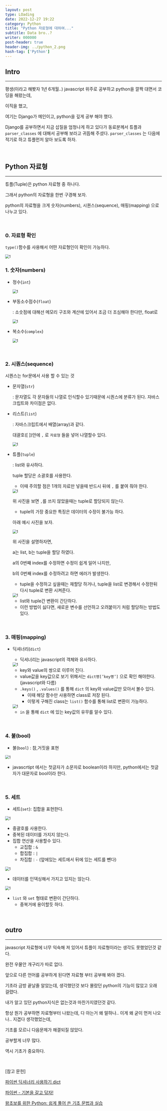 ```yaml
---
layout: post
type: LOading
date: 2022-12-27 19:22
category: Python
title: "Python 자료형에 대하여..."
subtitle: Data bro..?
writer: 000000
post-header: true
header-img: ../python_2.png
hash-tag: ['Python']
---
```


## Intro

---

평생(이라고 해봣자 1년 6개월..) javascript 위주로 공부하고 python을 깔짝 대면서 코딩을 해왔는데,

이직을 했고,

여기는 Django가 메인이고, python을 깊게 공부 해야 했다.

Django를 공부하면서 지금 삽질을 엄청나게 하고 있다가 동료분께서 튜플과 `parser_classes` 에 대해서 공부해 보라고 귀뜸해 주셨다. `parser_classes` 는 다음에 적기로 하고 튜플먼저 알아 보도록 하자.

<br>

## Python 자료형

---

튜플(Tuple)은 python 자료형 중 하나다.

그래서 python의 자료형을 한번 구경해 보자.

python의 자료형을 크게 숫자(numbers), 시퀀스(sequence), 매핑(mapping) 으로 나누고 있다.

<br>

### 0. 자료형 확인

`type()`함수를 사용해서 어떤 자료형인이 확인이 가능하다.

<img src="img/1.png" alt="1" style="zoom:80%;" />

<br>

### 1. 숫자(numbers)

- 정수(`int`)
    
    <img src="img/2.png" alt="1" style="zoom:80%;" />
    
- 부동소수점수(`float`)
    
    : 소숫점에 대해선 메모리 구조와 계산에 있어서 조금 더 조심해야 한다만, float로 
    
    <img src="img/3.png" alt="1" style="zoom:80%;" />
    
- 복소수(`complex`)
    
    <img src="img/4.png" alt="1" style="zoom:80%;" />

<br>

### 2. 시퀀스(sequence)

시퀀스는 for문에서 사용 할 수 있는 것

- 문자열(`str`)
    
    : 문자열도 각 문자들의 나열로 인식할수 있기때문에 시퀀스에 분류가 된다. 자바스크립트와 차이점은 없다.
    
- 리스트(`list`)
    
    : 자바스크립트에서 배열(array)과 같다.
    
    대괄호([ ])안에 `,` 로 `자료형` 들을 넣어 나열할수 있다.
    
    <img src="img/5.png" alt="1" style="zoom:80%;" />
    
- 튜플(`tuple`)
    
    : list와 유사하다. 
    
    tuple 할당은 소괄호를 사용한다.
    
    - 이때 주의할 점은 1개의 자료만 넣을때 반드시 뒤에 `,` 를 붙여 줘야 한다.
    
    <img src="img/6.png" alt="1" style="zoom:80%;" />
    
    위 사진을 보면 `,`를 쓰지 않았을때는 tuple로 할당되지 않는다.
    
    - tuple의 가장 중요한 특징은 데이터의 수정이 불가능 하다.
    
    아래 예시 사진을 보자.
    
    <img src="img/7.png" alt="1" style="zoom:80%;" />
    
    위 사진을 설명하자면,
    
    a는 list, b는 tuple을 할당 하였다.
    
    a의 0번째 index를 수정하면 수정이 쉽게 일어 나지만,
    
    b의 0번째 index를 수정하려고 하면 에러가 발생한다.
    
    - tuple을 수정하고 싶을때는 재할당 하거나, tuple을 list로 변경해서 수정한뒤 다시 tuple로 변환 시켜준다.
    
    <img src="img/8.png" alt="1" style="zoom:80%;" />
    
    - list와 tuple간 변환이 간단하다.
    - 이런 방법이 싫다면, 새로운 변수를 선언하고 오려붙이기 처럼 할당하는 방법도 있다.

<br>

### 3. 매핑(mapping)

- 딕셔너리(`dict`)
    - 딕셔너리는 javascript의 객체와 유사하다.
    
    <img src="img/9.png" alt="1" style="zoom:80%;" />
    
    - key와 value의 쌍으로 이루어 진다.
    - value값을 key값으로 보기 위해서는 `dict명[’key명’]` 으로 확인 해야한다.(javascript와 다름)
    - `.keys()` , `.values()` 를 통해 `dict` 의 key와 value값만 모아서 볼수  있다.
        - 이때 해당 함수만 사용하면 class로 저장 된다.
        - 이렇게 구해진 class는 `list()` 함수를 통해 list로 변환이 가능하다.
    
    <img src="img/10.png" alt="1" style="zoom:80%;" />
    
    - `in` 을 통해 `dict` 에 있는 key값의 유무를 알수 있다.

<br>

### 4. 불(bool)

- 불(`bool`) : 참,거짓을 표현

<img src="img/11.png" alt="1" style="zoom:80%;" />

- javascrtipt 에서는 첫글자가 소문자로 boolean이라 하지만, python에서는 첫글자가 대문자로 bool이라 한다.

<br>

### 5. 세트

- 세트(`set`): 집합을 표현한다.

<img src="img/12.png" alt="1" style="zoom:80%;" />

- 중괄호를 사용한다.
- 중복된 데이터를 가지지 않는다.
- 집합 연산을 사용할수 있다.
    - 교집합 : `&`
    - 합집합 : `|`
    - 차집합 :  `-` (앞에있는 세트에서 뒤에 있는 세트를 뺀다)

<img src="img/13.png" alt="1" style="zoom:80%;" />

- 데이터를 인덱싱해서 가지고 있지는 않는다.

<img src="img/14.png" alt="1" style="zoom:80%;" />

- `list` 와 `set` 형태로 변환이 간단하다.
    - 중복거에 용이할듯 하다.

<br>

## outro

---

javascript 자료형에 너무 익숙해 져 있어서 튜플이 자료형이라는 생각도 못했었던것 같다.

완전 우물안 개구리가 따로 없다.

앞으로 다른 언어를 공부하게 된다면 자료형 부터 공부해 봐야 겠다.

기초라 금방 끝날줄 알았는데, 생각했던것 보다 몰랐던 python의 기능이 많았고 오래 걸렸다.

내가 알고 있던 python지식은 없는것과 마찬가지였던것 같다.

항상 뭔가 공부하면 자료형부터 나왔는데, 다 아는거 왜 말하나.. 이게 왜 굳이 먼저 나오나.. 지겹다 생각했었는데,

기초를 모르니 다음문제가 해결되질 않았다.

공부할게 너무 많다.

역시 기초가 중요하다.

<br>

[참고 문헌]

[파이썬 딕셔너리 사용하기 dict](https://jvvp.tistory.com/998)

[파이썬 - 기본을 갈고 닦자!](https://wikidocs.net/book/1553)

[왕초보를 위한 Python: 쉽게 풀어 쓴 기초 문법과 실습](https://wikidocs.net/book/2)